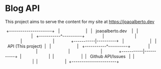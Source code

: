 # Blog API

This project aims to serve the content for my site at https://joaoalberto.dev

 +----------------------+ 
 |                      | 
 |   joaoalberto.dev    | 
 |                      | 
 +-----------^----------+ 
             |            
             |            
             |            
             |            
 +-----------|----------+ 
 |                      | 
 |  API (This project)  | 
 |                      | 
 +-----------^----------+ 
             |            
             |            
             |            
             |            
 +-----------|-----------+
 |                       |
 |                       |
 |   Github API/Issues   |
 |                       |
 |                       |
 +-----------------------+
